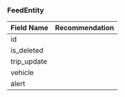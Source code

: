 ### FeedEntity

| Field Name | Recommendation |
| --- | --- |
| id |  |
| is_deleted | |
| trip_update | |
| vehicle |  |
| alert |  |
